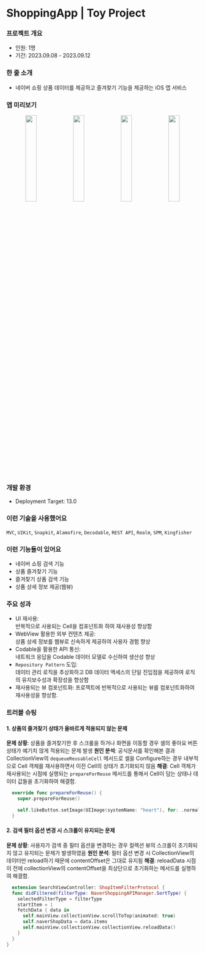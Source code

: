 # ShoppingApp | Toy Project
### 프로젝트 개요
- 인원: 1명
- 기간: 2023.09.08 - 2023.09.12

### 한 줄 소개
- 네이버 쇼핑 상품 데이터를 제공하고 즐겨찾기 기능을 제공하는 iOS 앱 서비스

### 앱 미리보기
<p align="center" witdh="100%">
<img src="https://i.imgur.com/6HMqGiH.jpg" width="24%">
<img src="https://i.imgur.com/0k8KPbC.jpg" width="24%">
<img src="https://i.imgur.com/OmIqCSt.jpg" width="24%">
<img src="https://i.imgur.com/vj5Nux6.jpg" width="24%">
</p>

### 개발 환경
- Deployment Target: 13.0

### 이런 기술을 사용했어요
`MVC`, `UIKit`, `Snapkit`, `Alamofire`, `Decodable`, `REST API`, `Realm`, `SPM`, `Kingfisher`

### 이런 기능들이 있어요
- 네이버 쇼핑 검색 기능
- 상품 즐겨찾기 기능
- 즐겨찾기 상품 검색 기능
- 상품 상세 정보 제공(웹뷰)

### 주요 성과
- UI 재사용:   
반복적으로 사용되는 Cell을 컴포넌트화 하여 재사용성 향상함
- WebView 활용한 외부 컨텐츠 제공:   
상품 상세 정보를 웹뷰로 신속하게 제공하여 사용자 경험 향상
- Codable을 활용한 API 통신:   
네트워크 응답을 Codable 데이터 모델로 수신하여 생산성 향상
- `Repository Pattern` 도입:   
데이터 관리 로직을 추상화하고 DB 데이터 액세스의 단일 진입점을 제공하여 로직의 유지보수성과 확장성을 향상함
- 재사용되는 뷰 컴포넌트화:
프로젝트에 반복적으로 사용되는 뷰를 컴포넌트화하여 재사용성을 향상함.

### 트러블 슈팅
#### 1. 상품의 즐겨찾기 상태가 올바르게 적용되지 않는 문제
**문제 상황**: 상품을 즐겨찾기한 후 스크롤을 하거나 화면을 이동할 경우 셀의 좋아요 버튼 상태가 예기치 않게 적용되는 문제 발생
**원인 분석**: 공식문서를 확인해본 결과 CollectionView의 `dequeueReusableCell` 메서드로 셀을 Configure하는 경우 내부적으로 Cell 객체를 재사용하면서 이전 Cell의 상태가 초기화되지 않음
**해결**: Cell 객체가 재사용되는 시점에 실행되는 `prepareForReuse` 메서드를 통해서 Cell이 담는 상태나 데이터 값들을 초기화하여 해결함.
```Swift
  override func prepareForReuse() {
    super.prepareForReuse()
    
    self.likeButton.setImage(UIImage(systemName: "heart"), for: .normal)
  }
```
#### 2. 검색 필터 옵션 변경 시 스크롤이 유지되는 문제
**문제 상황**: 사용자가 검색 중 필터 옵션을 변경하는 경우 컬렉션 뷰의 스크롤이 초기화되지 않고 유지되는 문제가 발생하였음
**원인 분석**: 필터 옵션 변경 시 CollectionView의 데이터만 reload하기 때문에 contentOffset은 그대로 유지됨
**해결**: reloadData 시점 이 전에 collectionView의 contentOffset을 최상단으로 초기화하는 메서드를 실행하여 해결함.
```Swift
  extension SearchViewController: ShopItemFilterProtocol {
  func didFiltered(filterType: NaverShoppingAPIManager.SortType) {
    selectedFilterType = filterType
    startItem = 1
    fetchData { data in
      self.mainView.collectionView.scrollToTop(animated: true)
      self.naverShopData = data.items
      self.mainView.collectionView.collectionView.reloadData()
    }
  }
}
```
